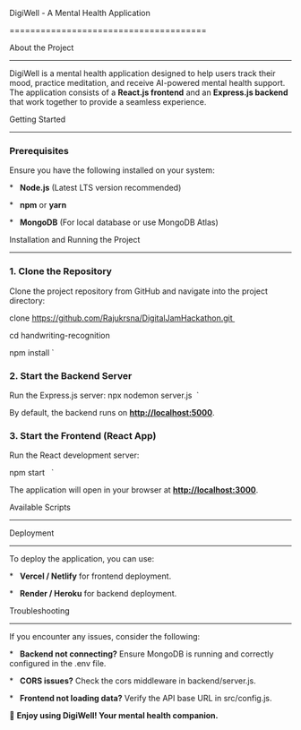 DigiWell - A Mental Health Application

======================================

About the Project

-----------------

DigiWell is a mental health application designed to help users track their mood, practice meditation, and receive AI-powered mental health support. The application consists of a **React.js frontend** and an **Express.js backend** that work together to provide a seamless experience.

Getting Started

---------------

### Prerequisites

Ensure you have the following installed on your system:

*   **Node.js** (Latest LTS version recommended)

*   **npm** or **yarn**

*   **MongoDB** (For local database or use MongoDB Atlas)

Installation and Running the Project

------------------------------------

### 1\. Clone the Repository

Clone the project repository from GitHub and navigate into the project directory:

 clone https://github.com/Rajukrsna/DigitalJamHackathon.git  
 
 cd handwriting-recognition  
 
 npm install
 `

### 2\. Start the Backend Server



Run the Express.js server:
npx nodemon server.js  `

By default, the backend runs on [**http://localhost:5000**](http://localhost:5000).

### 3\. Start the Frontend (React App)


Run the React development server:

npm start   `

The application will open in your browser at [**http://localhost:3000**](http://localhost:3000).

Available Scripts

-----------------

Deployment

----------

To deploy the application, you can use:

*   **Vercel / Netlify** for frontend deployment.

*   **Render / Heroku** for backend deployment.

Troubleshooting

---------------

If you encounter any issues, consider the following:

*   **Backend not connecting?** Ensure MongoDB is running and correctly configured in the .env file.

*   **CORS issues?** Check the cors middleware in backend/server.js.

*   **Frontend not loading data?** Verify the API base URL in src/config.js.

🚀 **Enjoy using DigiWell! Your mental health companion.**
